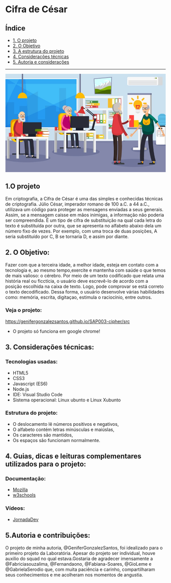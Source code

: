 # Cifra de César

## Índice

* [1. O projeto](#2-resumo-do-projeto)
* [2. O Objetivo ](#3-objetivos)
* [3. A estrutura do projeto](#4-a-estrutura-do-projeto)
* [4. Considerações técnicas](#5-considerações-técnicas)
* [5. Autoria e considerações](#6-Autoria-e-considerações)

***
![logo](src/imagens/header.jpeg)



## 1.O projeto

Em criptografia, a Cifra de César é uma das simples e conhecidas técnicas de criptografia. Júlio César, imperador romano de 100 a.C. a 44
a.C., utilizava um código para proteger as mensagens enviadas a seus generais. Assim, se a mensagem caísse
em mãos inimigas, a informação não poderia ser compreendida. 
É um tipo de cifra de substituição na qual cada letra do texto é substituída por outra, que se apresenta
no alfabeto abaixo dela um número fixo de vezes. Por exemplo, com uma troca de duas posições, A seria
substituído por C, B se tornaria D, e assim por diante. 

## 2. O Objetivo:

Fazer com que a terceira idade, a melhor idade, esteja em contato com a tecnologia e, ao mesmo tempo,exercite e mantenha com saúde o que temos de mais valioso: o cérebro.
Por meio de um texto codificado que relata uma história real ou ficctícia, o usuário deve escrevê-lo de acordo com a posição escolhida na caixa de texto. Logo, pode comprovar se está correto o texto decodificado. Dessa forma, o usuário desenvolve várias habilidades como: memória, escrita, digitaçao, estimula o raciocínio, entre outros. 

### Veja o projeto:

https://genifergonzalezsantos.github.io/SAP003-cipher/src

* O projeto só funciona em google chrome!


## 3. Considerações técnicas:

### Tecnologias usadas:

* HTML5
* CSS3
* Javascript (ES6)
* Node.js
* IDE: Visual Studio Code
* Sistema operacional: Linux ubunto e Linux Xubunto

### Estrutura do projeto:

* O deslocamento lê números positivos e negativos,
* O alfabeto contém letras minúsculas e maiúslas,
* Os caracteres são mantidos,
* Os espaços são funcionam normalmente.

## 4. Guias, dicas e leituras complementares utilizados para o projeto:

### Documentação:
* [Mozilla](https://developer.mozilla.org/pt-BR/)
* [w3schools](https://www.w3schools.com/)

### Vídeos:
* [JornadaDev](https://jornadadodev.com.br/)

## 5.Autoria e contribuições:
O projeto de minha autoria, @GeniferGonzalezSantos, foi idealizado para o primeiro projeto da Laboratória.
Apesar do projeto ser individual, houve auxilio do squad no qual estava.Gostaria de agradecer imensamente a @Fabriciasouzalima, @Fernandaono, @Fabiana-Soares, @GioLeme e @GabrielaSerodio que, com muita paciência e carinho, compartilharam seus conhecimentos e me acolheram nos momentos de angustia.